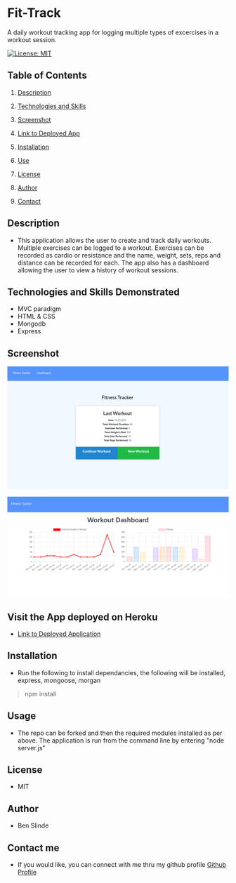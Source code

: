 # Fit-Track
A daily workout tracking app for logging multiple types of excercises in a workout session. 

[![License: MIT](https://img.shields.io/badge/License-MIT-yellow.svg)](https://opensource.org/licenses/MIT)


## Table of Contents

1. [Description](#description)

1. [Technologies and Skills](#technologies)

1. [Screenshot](#screenshot)

1. [Link to Deployed App](#sample)

1. [Installation](#installation)

1. [Use](#usage)

1. [License](#license)

1. [Author](#author)

1. [Contact](#contact)


## <a id="description"></a>Description

* This application allows the user to create and track daily workouts.  Multiple exercises can be logged to a workout.  Exercises can be recorded as cardio or resistance and the name, weight, sets, reps and distance can be recorded for each.  The app also has a dashboard allowing the user to view a history of workout sessions.  

## <a id="technologies"></a>Technologies and Skills Demonstrated

* MVC paradigm
* HTML & CSS
* Mongodb
* Express

## <a id="screenshot"></a>Screenshot

![Screenshot of App in use](./public/assets/images/SSFT1.png)

![Screenshot of App in use](./public/assets/images/SSFT2.png)

## <a id="sample"></a>Visit the App deployed on Heroku

* [Link to Deployed Application](https://arcane-forest-46584.herokuapp.com/)

## <a id="installation"></a>Installation

* Run the following to install dependancies, the following will be installed, express, mongoose, morgan

> npm install

## <a id="usage"></a>Usage

* The repo can be forked and then the required modules installed as per above.  The application is run from the command line by entering "node server.js"

## <a id="license"></a>License

- MIT

## <a id="author"></a>Author

* Ben Slinde

## <a id="contact"></a>Contact me

* If you would like, you can connect with me thru my github profile [Github Profile](https://github.com/stevenslade)
